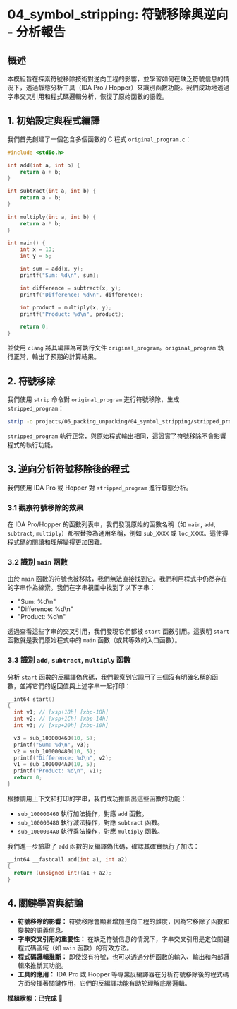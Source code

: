 # 04_symbol_stripping: 符號移除與逆向 - 分析報告

## 概述
本模組旨在探索符號移除技術對逆向工程的影響，並學習如何在缺乏符號信息的情況下，透過靜態分析工具（IDA Pro / Hopper）來識別函數功能。我們成功地透過字串交叉引用和程式碼邏輯分析，恢復了原始函數的語義。

## 1. 初始設定與程式編譯

我們首先創建了一個包含多個函數的 C 程式 `original_program.c`：

```c
#include <stdio.h>

int add(int a, int b) {
    return a + b;
}

int subtract(int a, int b) {
    return a - b;
}

int multiply(int a, int b) {
    return a * b;
}

int main() {
    int x = 10;
    int y = 5;

    int sum = add(x, y);
    printf("Sum: %d\n", sum);

    int difference = subtract(x, y);
    printf("Difference: %d\n", difference);

    int product = multiply(x, y);
    printf("Product: %d\n", product);

    return 0;
}
```

並使用 `clang` 將其編譯為可執行文件 `original_program`。`original_program` 執行正常，輸出了預期的計算結果。

## 2. 符號移除

我們使用 `strip` 命令對 `original_program` 進行符號移除，生成 `stripped_program`：

```bash
strip -o projects/06_packing_unpacking/04_symbol_stripping/stripped_program projects/06_packing_unpacking/04_symbol_stripping/original_program
```

`stripped_program` 執行正常，與原始程式輸出相同，這證實了符號移除不會影響程式的執行功能。

## 3. 逆向分析符號移除後的程式

我們使用 IDA Pro 或 Hopper 對 `stripped_program` 進行靜態分析。

### 3.1 觀察符號移除的效果

在 IDA Pro/Hopper 的函數列表中，我們發現原始的函數名稱（如 `main`, `add`, `subtract`, `multiply`）都被替換為通用名稱，例如 `sub_XXXX` 或 `loc_XXXX`。這使得程式碼的閱讀和理解變得更加困難。

### 3.2 識別 `main` 函數

由於 `main` 函數的符號也被移除，我們無法直接找到它。我們利用程式中仍然存在的字串作為線索。我們在字串視圖中找到了以下字串：

*   "Sum: %d\n"
*   "Difference: %d\n"
*   "Product: %d\n"

透過查看這些字串的交叉引用，我們發現它們都被 `start` 函數引用。這表明 `start` 函數就是我們原始程式中的 `main` 函數（或其等效的入口函數）。

### 3.3 識別 `add`, `subtract`, `multiply` 函數

分析 `start` 函數的反編譯偽代碼，我們觀察到它調用了三個沒有明確名稱的函數，並將它們的返回值與上述字串一起打印：

```c
__int64 start()
{
  int v1; // [xsp+18h] [xbp-18h]
  int v2; // [xsp+1Ch] [xbp-14h]
  int v3; // [xsp+20h] [xbp-10h]

  v3 = sub_100000460(10, 5);
  printf("Sum: %d\n", v3);
  v2 = sub_100000480(10, 5);
  printf("Difference: %d\n", v2);
  v1 = sub_1000004A0(10, 5);
  printf("Product: %d\n", v1);
  return 0;
}
```

根據調用上下文和打印的字串，我們成功推斷出這些函數的功能：

*   `sub_100000460` 執行加法操作，對應 `add` 函數。
*   `sub_100000480` 執行減法操作，對應 `subtract` 函數。
*   `sub_1000004A0` 執行乘法操作，對應 `multiply` 函數。

我們進一步驗證了 `add` 函數的反編譯偽代碼，確認其確實執行了加法：

```c
__int64 __fastcall add(int a1, int a2)
{
  return (unsigned int)(a1 + a2);
}
```

## 4. 關鍵學習與結論

*   **符號移除的影響：** 符號移除會顯著增加逆向工程的難度，因為它移除了函數和變數的語義信息。
*   **字串交叉引用的重要性：** 在缺乏符號信息的情況下，字串交叉引用是定位關鍵程式碼區域（如 `main` 函數）的有效方法。
*   **程式碼邏輯推斷：** 即使沒有符號，也可以透過分析函數的輸入、輸出和內部邏輯來推斷其功能。
*   **工具的應用：** IDA Pro 或 Hopper 等專業反編譯器在分析符號移除後的程式碼方面發揮著關鍵作用，它們的反編譯功能有助於理解底層邏輯。

**模組狀態：已完成** 🎉
